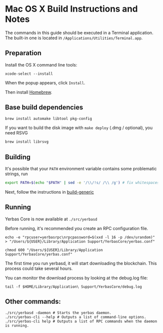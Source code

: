 Mac OS X Build Instructions and Notes
====================================
The commands in this guide should be executed in a Terminal application.
The built-in one is located in `/Applications/Utilities/Terminal.app`.

Preparation
-----------
Install the OS X command line tools:

`xcode-select --install`

When the popup appears, click `Install`.

Then install [Homebrew](https://brew.sh).

Base build dependencies
-----------------------

```bash
brew install automake libtool pkg-config
```

If you want to build the disk image with `make deploy` (.dmg / optional), you need RSVG
```bash
brew install librsvg
```

Building
--------

It's possible that your `PATH` environment variable contains some problematic strings, run
```bash
export PATH=$(echo "$PATH" | sed -e '/\\/!s/ /\\ /g') # fix whitespaces
```

Next, follow the instructions in [build-generic](build-generic.md)

Running
-------

Yerbas Core is now available at `./src/yerbasd`

Before running, it's recommended you create an RPC configuration file.

    echo -e "rpcuser=yerbasrpc\nrpcpassword=$(xxd -l 16 -p /dev/urandom)" > "/Users/${USER}/Library/Application Support/YerbasCore/yerbas.conf"

    chmod 600 "/Users/${USER}/Library/Application Support/YerbasCore/yerbas.conf"

The first time you run yerbasd, it will start downloading the blockchain. This process could take several hours.

You can monitor the download process by looking at the debug.log file:

    tail -f $HOME/Library/Application\ Support/YerbasCore/debug.log

Other commands:
-------

    ./src/yerbasd -daemon # Starts the yerbas daemon.
    ./src/yerbas-cli --help # Outputs a list of command-line options.
    ./src/yerbas-cli help # Outputs a list of RPC commands when the daemon is running.
